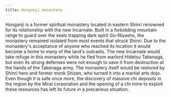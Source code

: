 ```yaml
---
title: Honganji monastery
---
```


Honganji is a former spiritual monastery located in eastern Shinri renowned for its relationship with the new Incarnate. Built in a forbidding mountain range to guard over the seals trapping dark spirit Go-Niyasho, the monastery remained isolated from most events that struck Shinri. Due to the monastery's acceptance of anyone who reached its location it would become a home to many of the land's outcasts. The new Incarnate would take refuge in this monastery while he fled from warlord Hidetsu Takenaga, but even its strong defenses were not enough to save it from destruction at the hands of the Takenaga army. The monastery itself would be restored by Shinri hero and former monk Shizen, who turned it into a martial arts dojo. Even though it is safe once more, the discovery of massive chi deposits in the region by the Mirai corporation and the opening of a chi mine to exploit these resources has left its future in a precarious situation.
